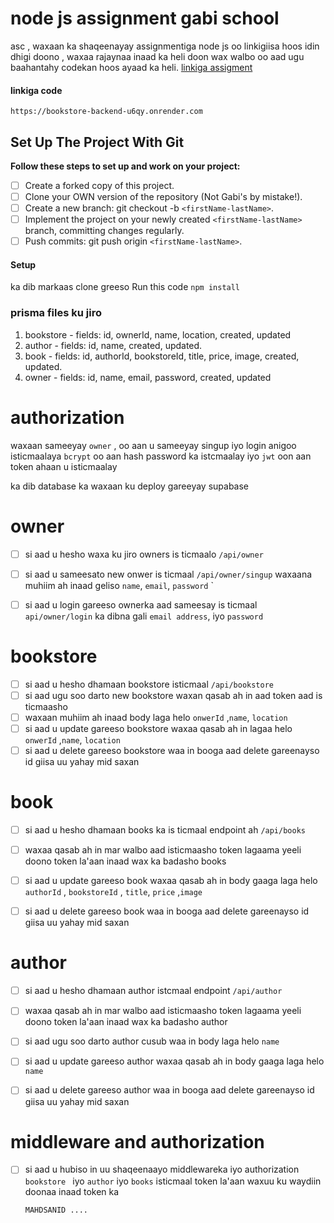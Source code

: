 # node js assignment gabi school


asc , waxaan ka shaqeenayay assignmentiga node js oo linkigiisa hoos idin dhigi doono , waxaa rajaynaa inaad ka heli doon
wax walbo oo aad ugu baahantahy codekan hoos ayaad ka heli.
[linkiga assigment](https://www.youtube.com/watch?v=6Yv-uLJOluo)


#### linkiga code  
`https://bookstore-backend-u6qy.onrender.com`

## Set Up The Project With Git

**Follow these steps to set up and work on your project:**

* [ ] Create a forked copy of this project.
* [ ] Clone your OWN version of the repository (Not Gabi's by mistake!).
* [ ] Create a new branch: git checkout -b `<firstName-lastName>`.
* [ ] Implement the project on your newly created `<firstName-lastName>` branch, committing changes regularly.
* [ ] Push commits: git push origin `<firstName-lastName>`.

#### Setup

ka dib markaas clone greeso  Run this code `npm install`


### prisma files ku jiro 
1. bookstore - fields: id, ownerId, name, location, created, updated
2. author - fields: id, name, created, updated.
3. book - fields: id, authorId, bookstoreId, title, price, image, created, updated.
4. owner - fields: id, name, email, password, created, updated

# authorization
waxaan sameeyay `owner` , oo aan u sameeyay singup iyo login anigoo isticmaalaya `bcrypt` oo aan hash password ka istcmaalay iyo `jwt` oon aan token ahaan u isticmaalay

ka dib database ka waxaan ku deploy gareeyay supabase 

# owner
* [ ] si aad u hesho waxa ku jiro owners is ticmaalo `/api/owner`
* [ ] si aad u sameesato new onwer is ticmaal `/api/owner/singup` waxaana muhiim ah inaad geliso `name`, `email`, `password` `
* [ ] si aad u login gareeso ownerka aad sameesay is ticmaal `api/owner/login` ka dibna gali `email address`, iyo `password`


# bookstore 
* [ ] si aad u hesho dhamaan bookstore isticmaal `/api/bookstore`
* [ ] si aad ugu soo darto new bookstore waxan qasab ah in aad token aad is ticmaasho 
* [ ] waxaan muhiim ah inaad body laga helo `onwerId` ,`name`, `location`
* [ ] si aad u update gareeso bookstore waxaa qasab ah in lagaa helo `onwerId` ,`name`, `location`
* [ ] si aad u delete gareeso bookstore waa in booga aad delete gareenayso id giisa uu yahay mid saxan  

# book 
* [ ] si aad u hesho dhamaan books ka is ticmaal endpoint ah `/api/books`
* [ ] waxaa qasab ah in mar walbo aad isticmaasho token lagaama yeeli doono token la'aan inaad wax ka badasho books
* [ ] si aad u update gareeso book waxaa qasab ah in body gaaga laga helo `authorId` , `bookstoreId` , `title`, `price` ,`image`
* [ ] si aad u delete gareeso book waa in booga aad delete gareenayso id giisa uu yahay mid saxan
      


# author 
* [ ] si aad u hesho dhamaan author istcmaal endpoint `/api/author`
* [ ]  waxaa qasab ah in mar walbo aad isticmaasho token lagaama yeeli doono token la'aan inaad wax ka badasho author
* [ ]  si aad ugu soo darto author cusub waa in body laga helo `name`
* [ ] si aad u update gareeso author waxaa qasab ah in body gaaga laga helo `name` 
* [ ] si aad u delete gareeso author waa in booga aad delete gareenayso id giisa uu yahay mid saxan


# middleware and authorization
* [ ] si aad u hubiso in uu shaqeenaayo middlewareka iyo authorization `bookstore ` iyo `author` iyo `books` isticmaal token la'aan  waxuu ku waydiin doonaa inaad token ka

      MAHDSANID ....
